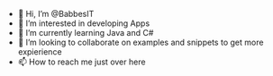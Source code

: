- 👋 Hi, I’m @BabbesIT
- 👀 I’m interested in developing Apps
- 🌱 I’m currently learning Java and C#
- 💞️ I’m looking to collaborate on examples and snippets to get more expierience
- 📫 How to reach me just over here

<!---
BabbesIT/BabbesIT
--->
